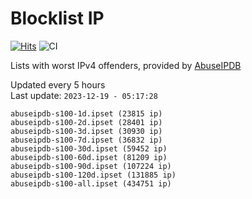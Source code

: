# Blocklist IP

[![Hits](https://hits.seeyoufarm.com/api/count/incr/badge.svg?url=https%3A%2F%2Fgithub.com%2Fborestad%2Fblocklist-ip%2F&count_bg=%2379C83D&title_bg=%23555555&icon=&icon_color=%23E7E7E7&title=hits&edge_flat=false)](https://hits.seeyoufarm.com)  ![CI](https://img.shields.io/github/workflow/status/borestad/blocklist-ip/CI?style=flat-square)

Lists with worst IPv4 offenders, provided by [AbuseIPDB](https://www.abuseipdb.com/)

<!-- FOOTER-PLACEHOLDER -->
Updated every 5 hours<br>
Last update: `2023-12-19 - 05:17:28`
```
abuseipdb-s100-1d.ipset (23815 ip)
abuseipdb-s100-2d.ipset (28401 ip)
abuseipdb-s100-3d.ipset (30930 ip)
abuseipdb-s100-7d.ipset (36832 ip)
abuseipdb-s100-30d.ipset (59452 ip)
abuseipdb-s100-60d.ipset (81209 ip)
abuseipdb-s100-90d.ipset (107224 ip)
abuseipdb-s100-120d.ipset (131885 ip)
abuseipdb-s100-all.ipset (434751 ip)
```
